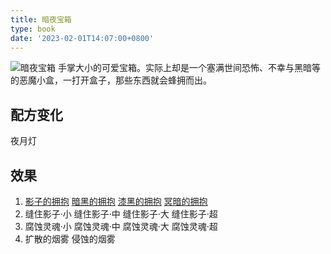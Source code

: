 ```yaml
---
title: 暗夜宝箱
type: book
date: '2023-02-01T14:07:00+0800'
---
```


![暗夜宝箱](../暗夜宝箱.webp)
手掌大小的可爱宝箱。实际上却是一个塞满世间恐怖、不幸与黑暗等的恶魔小盒，一打开盒子，那些东西就会蜂拥而出。

## 配方变化

夜月灯

## 效果

1. [影子的拥抱](/docs/效果/影子的拥抱) [暗黑的拥抱](/docs/效果/暗黑的拥抱) [漆黑的拥抱](/docs/效果/漆黑的拥抱) [冥暗的拥抱](/docs/效果/冥暗的拥抱)
2. 缝住影子·小 缝住影子·中 缝住影子·大 缝住影子·超
3. 腐蚀灵魂·小 腐蚀灵魂·中 腐蚀灵魂·大 腐蚀灵魂·超
4. 扩散的烟雾 侵蚀的烟雾